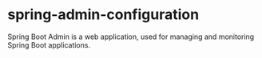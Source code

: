 # spring-admin-configuration
Spring Boot Admin is a web application, used for managing and monitoring Spring Boot applications.
